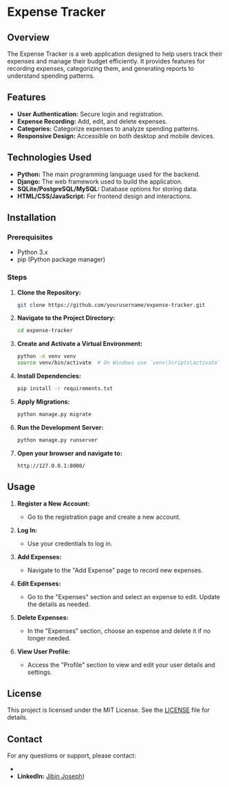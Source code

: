 
# Expense Tracker

## Overview

The Expense Tracker is a web application designed to help users track their expenses and manage their budget efficiently. It provides features for recording expenses, categorizing them, and generating reports to understand spending patterns.

## Features

- **User Authentication:** Secure login and registration.
- **Expense Recording:** Add, edit, and delete expenses.
- **Categories:** Categorize expenses to analyze spending patterns.
- **Responsive Design:** Accessible on both desktop and mobile devices.

## Technologies Used

- **Python:** The main programming language used for the backend.
- **Django:** The web framework used to build the application.
- **SQLite/PostgreSQL/MySQL:** Database options for storing data.
- **HTML/CSS/JavaScript:** For frontend design and interactions.

## Installation

### Prerequisites

- Python 3.x
- pip (Python package manager)

### Steps

1. **Clone the Repository:**

   ```bash
   git clone https://github.com/yourusername/expense-tracker.git
   ```

2. **Navigate to the Project Directory:**

   ```bash
   cd expense-tracker
   ```

3. **Create and Activate a Virtual Environment:**

   ```bash
   python -m venv venv
   source venv/bin/activate  # On Windows use `venv\Scripts\activate`
   ```

4. **Install Dependencies:**

   ```bash
   pip install -r requirements.txt
   ```

5. **Apply Migrations:**

   ```bash
   python manage.py migrate
   ```

6. **Run the Development Server:**

   ```bash
   python manage.py runserver
   ```

7. **Open your browser and navigate to:**

   ```
   http://127.0.0.1:8000/
   ```

## Usage

1. **Register a New Account:**
   - Go to the registration page and create a new account.

2. **Log In:**
   - Use your credentials to log in.

3. **Add Expenses:**
   - Navigate to the "Add Expense" page to record new expenses.

4. **Edit Expenses:**
   - Go to the "Expenses" section and select an expense to edit. Update the details as needed.

5. **Delete Expenses:**
   - In the "Expenses" section, choose an expense and delete it if no longer needed.

6. **View User Profile:**
   - Access the "Profile" section to view and edit your user details and settings.

## License

This project is licensed under the MIT License. See the [LICENSE](LICENSE) file for details.

## Contact

For any questions or support, please contact:

- 
- **LinkedIn:** [Jibin Joseph](http://www.linkedin.com/in/jibinjoseph2))
```
